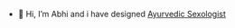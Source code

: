 - 👋 Hi, I’m Abhi and i have designed <a href="www.google.com/url?q=https://drsureshmondal.in/west-bengal/burdwan/asansol/Ayurvedic-Sexologist">Ayurvedic Sexologist</a>

<!---
apkakart/apkakart is a ✨ special ✨ repository because its `README.md` (this file) appears on your GitHub profile.
You can click the Preview link to take a look at your changes.
--->
